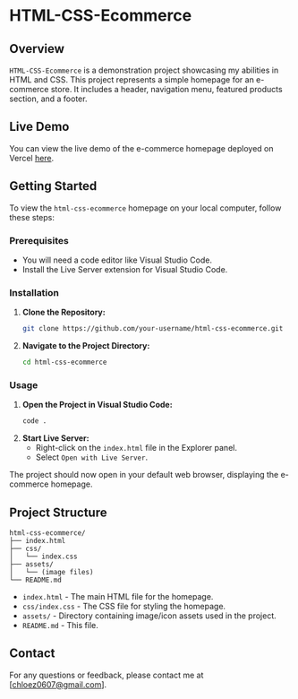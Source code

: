 # HTML-CSS-Ecommerce

## Overview

`HTML-CSS-Ecommerce` is a demonstration project showcasing my abilities in HTML and CSS. This project represents a simple homepage for an e-commerce store. It includes a header, navigation menu, featured products section, and a footer.

## Live Demo

You can view the live demo of the e-commerce homepage deployed on Vercel [here](https://html-css-ecommerce.vercel.app/).

## Getting Started

To view the `html-css-ecommerce` homepage on your local computer, follow these steps:

### Prerequisites

- You will need a code editor like Visual Studio Code.
- Install the Live Server extension for Visual Studio Code.

### Installation

1. **Clone the Repository:**
   ```sh
   git clone https://github.com/your-username/html-css-ecommerce.git
   ```
2. **Navigate to the Project Directory:**
   ```sh
   cd html-css-ecommerce
   ```

### Usage

1. **Open the Project in Visual Studio Code:**
   ```sh
   code .
   ```
2. **Start Live Server:**
   - Right-click on the `index.html` file in the Explorer panel.
   - Select `Open with Live Server`.

The project should now open in your default web browser, displaying the e-commerce homepage.

## Project Structure

```plaintext
html-css-ecommerce/
├── index.html
├── css/
│   └── index.css
├── assets/
│   └── (image files)
└── README.md
```

- `index.html` - The main HTML file for the homepage.
- `css/index.css` - The CSS file for styling the homepage.
- `assets/` - Directory containing image/icon assets used in the project.
- `README.md` - This file.

## Contact

For any questions or feedback, please contact me at [chloez0607@gmail.com].
